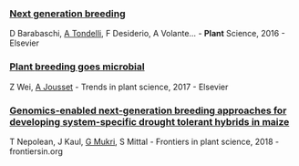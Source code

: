 ### [Next generation breeding](https://www.sciencedirect.com/science/article/pii/S0168945215300169)

D Barabaschi, [A Tondelli](https://scholar.google.com/citations?user=5FXoH-cAAAAJ&hl=en&oi=sra), F Desiderio, A Volante… - **Plant** Science, 2016 - Elsevier



### [Plant **breeding** goes microbial](https://www.sciencedirect.com/science/article/pii/S1360138517301115)

Z Wei, [A Jousset](https://scholar.google.com/citations?user=esHy7AUAAAAJ&hl=en&oi=sra) - Trends in plant science, 2017 - Elsevier



### [Genomics-enabled **next**-**generation breeding** approaches for developing system-specific drought tolerant hybrids in maize](https://www.frontiersin.org/articles/10.3389/fpls.2018.00361/abstract)

T Nepolean, J Kaul, [G Mukri](https://scholar.google.com/citations?user=fL0KTdwAAAAJ&hl=en&oi=sra), S Mittal - Frontiers in plant science, 2018 - frontiersin.org